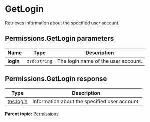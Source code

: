 # GetLogin

Retrieves information about the specified user account.

## Permissions.GetLogin parameters

|Name|Type|Description|
|----|----|-----------|
|**login** |`xsd:string` |The login name of the user account.|

## Permissions.GetLogin response

|Type|Description|
|----|-----------|
|[tns:login](../../data_types/r_login.md#) |Information about the specified user account.|

**Parent topic:** [Permissions](../../methods/permissions/c_api_admin_methods_permissions.md)

